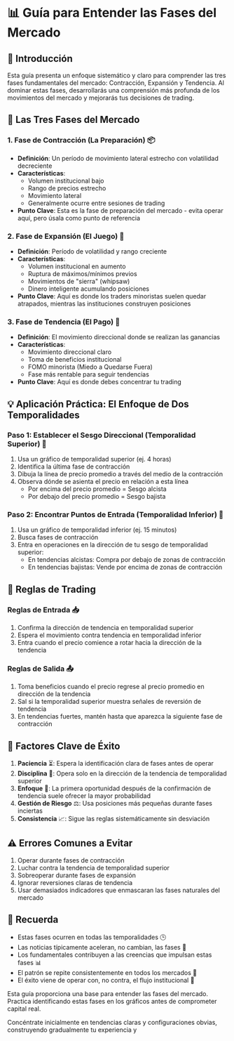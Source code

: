 # 📊 Guía para Entender las Fases del Mercado

## 🎯 Introducción
Esta guía presenta un enfoque sistemático y claro para comprender las tres fases fundamentales del mercado: Contracción, Expansión y Tendencia. Al dominar estas fases, desarrollarás una comprensión más profunda de los movimientos del mercado y mejorarás tus decisiones de trading.

## 🌊 Las Tres Fases del Mercado

### 1. Fase de Contracción (La Preparación) 📦
- **Definición**: Un período de movimiento lateral estrecho con volatilidad decreciente
- **Características**:
  - Volumen institucional bajo
  - Rango de precios estrecho
  - Movimiento lateral
  - Generalmente ocurre entre sesiones de trading
- **Punto Clave**: Esta es la fase de preparación del mercado - evita operar aquí, pero úsala como punto de referencia

### 2. Fase de Expansión (El Juego) 💫
- **Definición**: Período de volatilidad y rango creciente
- **Características**:
  - Volumen institucional en aumento
  - Ruptura de máximos/mínimos previos
  - Movimientos de "sierra" (whipsaw)
  - Dinero inteligente acumulando posiciones
- **Punto Clave**: Aquí es donde los traders minoristas suelen quedar atrapados, mientras las instituciones construyen posiciones

### 3. Fase de Tendencia (El Pago) 🚀
- **Definición**: El movimiento direccional donde se realizan las ganancias
- **Características**:
  - Movimiento direccional claro
  - Toma de beneficios institucional
  - FOMO minorista (Miedo a Quedarse Fuera)
  - Fase más rentable para seguir tendencias
- **Punto Clave**: Aquí es donde debes concentrar tu trading

## 💡 Aplicación Práctica: El Enfoque de Dos Temporalidades

### Paso 1: Establecer el Sesgo Direccional (Temporalidad Superior) 🎯
1. Usa un gráfico de temporalidad superior (ej. 4 horas)
2. Identifica la última fase de contracción
3. Dibuja la línea de precio promedio a través del medio de la contracción
4. Observa dónde se asienta el precio en relación a esta línea
   - Por encima del precio promedio = Sesgo alcista
   - Por debajo del precio promedio = Sesgo bajista

### Paso 2: Encontrar Puntos de Entrada (Temporalidad Inferior) 🎯
1. Usa un gráfico de temporalidad inferior (ej. 15 minutos)
2. Busca fases de contracción
3. Entra en operaciones en la dirección de tu sesgo de temporalidad superior:
   - En tendencias alcistas: Compra por debajo de zonas de contracción
   - En tendencias bajistas: Vende por encima de zonas de contracción

## 📜 Reglas de Trading

### Reglas de Entrada 📥
1. Confirma la dirección de tendencia en temporalidad superior
2. Espera el movimiento contra tendencia en temporalidad inferior
3. Entra cuando el precio comience a rotar hacia la dirección de la tendencia

### Reglas de Salida 📤
1. Toma beneficios cuando el precio regrese al precio promedio en dirección de la tendencia
2. Sal si la temporalidad superior muestra señales de reversión de tendencia
3. En tendencias fuertes, mantén hasta que aparezca la siguiente fase de contracción

## 🔑 Factores Clave de Éxito

1. **Paciencia** ⏳: Espera la identificación clara de fases antes de operar
2. **Disciplina** 💪: Opera solo en la dirección de la tendencia de temporalidad superior
3. **Enfoque** 🎯: La primera oportunidad después de la confirmación de tendencia suele ofrecer la mayor probabilidad
4. **Gestión de Riesgo** ⚖️: Usa posiciones más pequeñas durante fases inciertas
5. **Consistencia** 📈: Sigue las reglas sistemáticamente sin desviación

## ⚠️ Errores Comunes a Evitar

1. Operar durante fases de contracción
2. Luchar contra la tendencia de temporalidad superior
3. Sobreoperar durante fases de expansión
4. Ignorar reversiones claras de tendencia
5. Usar demasiados indicadores que enmascaran las fases naturales del mercado

## 💭 Recuerda

- Estas fases ocurren en todas las temporalidades 🕒
- Las noticias típicamente aceleran, no cambian, las fases 📰
- Los fundamentales contribuyen a las creencias que impulsan estas fases 📊
- El patrón se repite consistentemente en todos los mercados 🔄
- El éxito viene de operar con, no contra, el flujo institucional 🌊

Esta guía proporciona una base para entender las fases del mercado. Practica identificando estas fases en los gráficos antes de comprometer capital real. 

Concéntrate inicialmente en tendencias claras y configuraciones obvias, construyendo gradualmente tu experiencia y 
